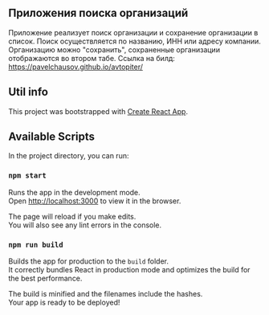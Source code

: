 
## Приложения поиска организаций
Приложение реализует поиск организации и сохранение организации в список. 
Поиск осуществляется по названию, ИНН или адресу компании.
Организацию можно "сохранить", сохраненные организации отображаются во втором табе.
Ссылка на билд: https://pavelchausov.github.io/avtopiter/

## Util info
This project was bootstrapped with [Create React App](https://github.com/facebook/create-react-app).

## Available Scripts

In the project directory, you can run:

### `npm start`

Runs the app in the development mode.<br>
Open [http://localhost:3000](http://localhost:3000) to view it in the browser.

The page will reload if you make edits.<br>
You will also see any lint errors in the console.

### `npm run build`

Builds the app for production to the `build` folder.<br>
It correctly bundles React in production mode and optimizes the build for the best performance.

The build is minified and the filenames include the hashes.<br>
Your app is ready to be deployed!
